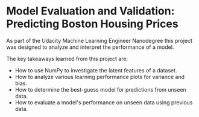 # Model Evaluation and Validation: Predicting Boston Housing Prices

As part of the Udacity Machine Learning Engineer Nanodegree this project was designed to analyze and interpret the performance of a model.

The key takeaways learned from this project are:

- How to use NumPy to investigate the latent features of a dataset.
- How to analyze various learning performance plots for variance and bias.
- How to determine the best-guess model for predictions from unseen data.
- How to evaluate a model's performance on unseen data using previous data.